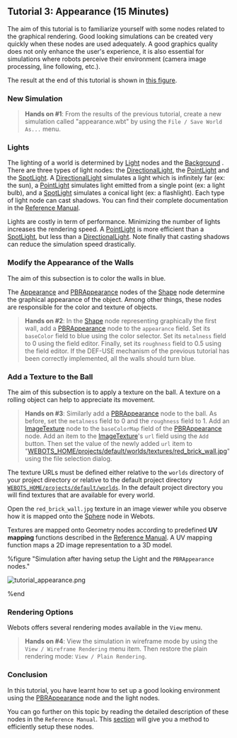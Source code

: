 ## Tutorial 3: Appearance (15 Minutes)

The aim of this tutorial is to familiarize yourself with some nodes related to the graphical rendering.
Good looking simulations can be created very quickly when these nodes are used adequately.
A good graphics quality does not only enhance the user's experience, it is also essential for simulations where robots perceive their environment (camera image processing, line following, etc.).

The result at the end of this tutorial is shown in [this figure](#simulation-after-having-setup-the-light-and-the-pbrappearance-nodes).

### New Simulation

> **Hands on #1**: From the results of the previous tutorial, create a new simulation called "appearance.wbt" by using the `File / Save World As...` menu.

### Lights

The lighting of a world is determined by [Light](../reference/light.md) nodes and the [Background](../reference/background.md) .
There are three types of light nodes: the [DirectionalLight](../reference/directionallight.md), the [PointLight](../reference/pointlight.md) and the [SpotLight](../reference/spotlight.md).
A [DirectionalLight](../reference/directionallight.md) simulates a light which is infinitely far (ex: the sun), a [PointLight](../reference/pointlight.md) simulates light emitted from a single point (ex: a light bulb), and a [SpotLight](../reference/spotlight.md) simulates a conical light (ex: a flashlight).
Each type of light node can cast shadows.
You can find their complete documentation in the [Reference Manual](../reference/nodes-and-api-functions.md).

Lights are costly in term of performance.
Minimizing the number of lights increases the rendering speed.
A [PointLight](../reference/pointlight.md) is more efficient than a [SpotLight](../reference/spotlight.md), but less than a [DirectionalLight](../reference/directionallight.md).
Note finally that casting shadows can reduce the simulation speed drastically.

### Modify the Appearance of the Walls

The aim of this subsection is to color the walls in blue.

The [Appearance](../reference/appearance.md) and [PBRAppearance](../reference/pbrappearance.md) nodes of the [Shape](../reference/shape.md) node determine the graphical appearance of the object.
Among other things, these nodes are responsible for the color and texture of objects.

> **Hands on #2**: In the [Shape](../reference/shape.md) node representing graphically the first wall, add a [PBRAppearance](../reference/pbrappearance.md) node to the `appearance` field.
Set its `baseColor` field to blue using the color selector.
Set its `metalness` field to 0 using the field editor.
Finally, set its `roughness` field to 0.5 using the field editor.
If the DEF-USE mechanism of the previous tutorial has been correctly implemented, all the walls should turn blue.

### Add a Texture to the Ball

The aim of this subsection is to apply a texture on the ball.
A texture on a rolling object can help to appreciate its movement.

> **Hands on #3**: Similarly add a [PBRAppearance](../reference/pbrappearance.md) node to the ball. As before, set the `metalness` field to 0 and the `roughness` field to 1. Add an [ImageTexture](../reference/imagetexture.md) node to the `baseColorMap` field of the [PBRAppearance](../reference/pbrappearance.md) node.
Add an item to the [ImageTexture](../reference/imagetexture.md)'s `url` field using the `Add` button.
Then set the value of the newly added `url` item to "[WEBOTS\_HOME/projects/default/worlds/textures/red\_brick\_wall.jpg](https://github.com/omichel/webots/tree/master/projects/default/worlds/textures/red_brick_wall.jpg)" using the file selection dialog.

The texture URLs must be defined either relative to the `worlds` directory of your project directory or relative to the default project directory [`WEBOTS_HOME/projects/default/worlds`](https://github.com/omichel/webots/tree/master/projects/default/worlds).
In the default project directory you will find textures that are available for every world.

Open the `red_brick_wall.jpg` texture in an image viewer while you observe how it is mapped onto the [Sphere](../reference/sphere.md) node in Webots.

Textures are mapped onto Geometry nodes according to predefined **UV mapping** functions described in the [Reference Manual](../reference/imagetexture.md).
A UV mapping function maps a 2D image representation to a 3D model.

%figure "Simulation after having setup the Light and the `PBRAppearance` nodes."

![tutorial_appearance.png](images/tutorial_appearance.png)

%end

### Rendering Options

Webots offers several rendering modes available in the `View` menu.

> **Hands on #4**: View the simulation in wireframe mode by using the `View / Wireframe Rendering` menu item.
Then restore the plain rendering mode: `View / Plain Rendering`.

### Conclusion

In this tutorial, you have learnt how to set up a good looking environment using the [PBRAppearance](../reference/pbrappearance.md) node and the light nodes.

You can go further on this topic by reading the detailed description of these nodes in the `Reference Manual`.
This [section](modeling.md#how-to-get-a-realisitc-and-efficient-rendering) will give you a method to efficiently setup these nodes.
